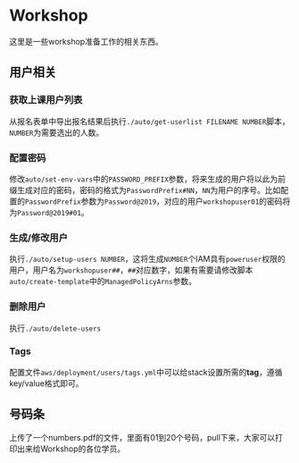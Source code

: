 # Workshop

这里是一些workshop准备工作的相关东西。

## 用户相关

### 获取上课用户列表

从报名表单中导出报名结果后执行`./auto/get-userlist FILENAME NUMBER`脚本，`NUMBER`为需要选出的人数。

### 配置密码

修改`auto/set-env-vars`中的`PASSWORD_PREFIX`参数，将来生成的用户将以此为前缀生成对应的密码，密码的格式为`PasswordPrefix#NN`，`NN`为用户的序号。比如配置的`PasswordPrefix`参数为`Password@2019`，对应的用户`workshopuser01`的密码将为`Password@2019#01`。

### 生成/修改用户

执行`./auto/setup-users NUMBER`，这将生成`NUMBER`个IAM具有`poweruser`权限的用户，用户名为`workshopuser##`，`##`对应数字，如果有需要请修改脚本`auto/create-template`中的`ManagedPolicyArns`参数。

### 删除用户

执行`./auto/delete-users`

### Tags

配置文件`aws/deployment/users/tags.yml`中可以给stack设置所需的**tag**，遵循key/value格式即可。

## 号码条
上传了一个numbers.pdf的文件，里面有01到20个号码，pull下来，大家可以打印出来给Workshop的各位学员。
